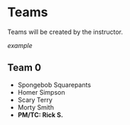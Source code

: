 # Teams

Teams will be created by the instructor.

_example_

## Team 0

- Spongebob Squarepants
- Homer Simpson
- Scary Terry
- Morty Smith
- **PM/TC: Rick S.**
